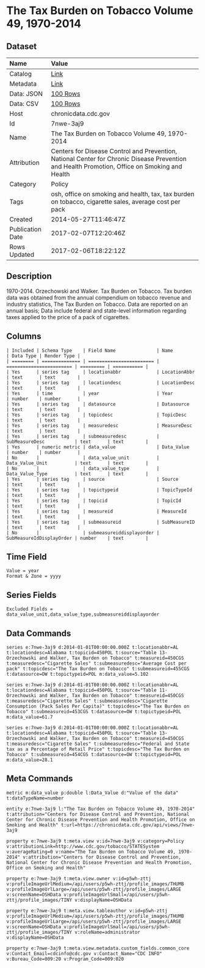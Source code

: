 # The Tax Burden on Tobacco Volume 49, 1970-2014

## Dataset

| Name | Value |
| :--- | :---- |
| Catalog | [Link](https://catalog.data.gov/dataset/the-tax-burden-on-tobacco-volume-49-1970-2014) |
| Metadata | [Link](https://chronicdata.cdc.gov/api/views/7nwe-3aj9) |
| Data: JSON | [100 Rows](https://chronicdata.cdc.gov/api/views/7nwe-3aj9/rows.json?max_rows=100) |
| Data: CSV | [100 Rows](https://chronicdata.cdc.gov/api/views/7nwe-3aj9/rows.csv?max_rows=100) |
| Host | chronicdata.cdc.gov |
| Id | 7nwe-3aj9 |
| Name | The Tax Burden on Tobacco Volume 49, 1970-2014 |
| Attribution | Centers for Disease Control and Prevention, National Center for Chronic Disease Prevention and Health Promotion, Office on Smoking and Health |
| Category | Policy |
| Tags | osh, office on smoking and health, tax, tax burden on tobacco, cigarette sales, average cost per pack |
| Created | 2014-05-27T11:46:47Z |
| Publication Date | 2017-02-07T12:20:46Z |
| Rows Updated | 2017-02-06T18:22:12Z |

## Description

1970-2014. Orzechowski and Walker. Tax Burden on Tobacco. Tax burden data was obtained from the annual compendium on tobacco revenue and industry statistics, The Tax Burden on Tobacco. Data are reported on an annual basis; Data include federal and state-level information regarding taxes applied to the price of a pack of cigarettes.

## Columns

```ls
| Included | Schema Type    | Field Name               | Name                     | Data Type | Render Type |
| ======== | ============== | ======================== | ======================== | ========= | =========== |
| Yes      | series tag     | locationabbr             | LocationAbbr             | text      | text        |
| Yes      | series tag     | locationdesc             | LocationDesc             | text      | text        |
| Yes      | time           | year                     | Year                     | number    | number      |
| Yes      | series tag     | datasource               | Datasource               | text      | text        |
| Yes      | series tag     | topicdesc                | TopicDesc                | text      | text        |
| Yes      | series tag     | measuredesc              | MeasureDesc              | text      | text        |
| Yes      | series tag     | submeasuredesc           | SubMeasureDesc           | text      | text        |
| Yes      | numeric metric | data_value               | Data_Value               | number    | number      |
| No       |                | data_value_unit          | Data_Value_Unit          | text      | text        |
| No       |                | data_value_type          | Data_Value_Type          | text      | text        |
| Yes      | series tag     | source                   | Source                   | text      | text        |
| Yes      | series tag     | topictypeid              | TopicTypeId              | text      | text        |
| Yes      | series tag     | topicid                  | TopicId                  | text      | text        |
| Yes      | series tag     | measureid                | MeasureId                | text      | text        |
| Yes      | series tag     | submeasureid             | SubMeasureID             | text      | text        |
| No       |                | submeasureiddisplayorder | SubMeasureIdDisplayOrder | number    | text        |
```

## Time Field

```ls
Value = year
Format & Zone = yyyy
```

## Series Fields

```ls
Excluded Fields = data_value_unit,data_value_type,submeasureiddisplayorder
```

## Data Commands

```ls
series e:7nwe-3aj9 d:2014-01-01T00:00:00.000Z t:locationabbr=AL t:locationdesc=Alabama t:topicid=450POL t:source="Table 13- Orzechowski and Walker, Tax Burden on Tobacco" t:measureid=450CGS t:measuredesc="Cigarette Sales" t:submeasuredesc="Average Cost per pack" t:topicdesc="The Tax Burden on Tobacco" t:submeasureid=455CGS t:datasource=OW t:topictypeid=POL m:data_value=5.102

series e:7nwe-3aj9 d:2014-01-01T00:00:00.000Z t:locationabbr=AL t:locationdesc=Alabama t:topicid=450POL t:source="Table 11- Orzechowski and Walker, Tax Burden on Tobacco" t:measureid=450CGS t:measuredesc="Cigarette Sales" t:submeasuredesc="Cigarette Consumption (Pack Sales Per Capita)" t:topicdesc="The Tax Burden on Tobacco" t:submeasureid=453CGS t:datasource=OW t:topictypeid=POL m:data_value=61.7

series e:7nwe-3aj9 d:2014-01-01T00:00:00.000Z t:locationabbr=AL t:locationdesc=Alabama t:topicid=450POL t:source="Table 13- Orzechowski and Walker, Tax Burden on Tobacco" t:measureid=450CGS t:measuredesc="Cigarette Sales" t:submeasuredesc="Federal and State tax as a Percentage of Retail Price" t:topicdesc="The Tax Burden on Tobacco" t:submeasureid=454CGS t:datasource=OW t:topictypeid=POL m:data_value=28.1
```

## Meta Commands

```ls
metric m:data_value p:double l:Data_Value d:"Value of the data" t:dataTypeName=number

entity e:7nwe-3aj9 l:"The Tax Burden on Tobacco Volume 49, 1970-2014" t:attribution="Centers for Disease Control and Prevention, National Center for Chronic Disease Prevention and Health Promotion, Office on Smoking and Health" t:url=https://chronicdata.cdc.gov/api/views/7nwe-3aj9

property e:7nwe-3aj9 t:meta.view v:id=7nwe-3aj9 v:category=Policy v:attributionLink=http://www.cdc.gov/tobacco/STATESystem v:averageRating=0 v:name="The Tax Burden on Tobacco Volume 49, 1970-2014" v:attribution="Centers for Disease Control and Prevention, National Center for Chronic Disease Prevention and Health Promotion, Office on Smoking and Health"

property e:7nwe-3aj9 t:meta.view.owner v:id=p5wh-zttj v:profileImageUrlMedium=/api/users/p5wh-zttj/profile_images/THUMB v:profileImageUrlLarge=/api/users/p5wh-zttj/profile_images/LARGE v:screenName=OSHData v:profileImageUrlSmall=/api/users/p5wh-zttj/profile_images/TINY v:displayName=OSHData

property e:7nwe-3aj9 t:meta.view.tableauthor v:id=p5wh-zttj v:profileImageUrlMedium=/api/users/p5wh-zttj/profile_images/THUMB v:profileImageUrlLarge=/api/users/p5wh-zttj/profile_images/LARGE v:screenName=OSHData v:profileImageUrlSmall=/api/users/p5wh-zttj/profile_images/TINY v:roleName=administrator v:displayName=OSHData

property e:7nwe-3aj9 t:meta.view.metadata.custom_fields.common_core v:Contact_Email=cdcinfo@cdc.gov v:Contact_Name="CDC INFO" v:Bureau_Code=009:20 v:Program_Code=009:020
```